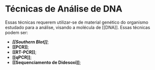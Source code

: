 # Técnicas de Análise de DNA
Essas técnicas requerem utilizar-se de material genético do organismo estudado para a análise, visando a molécula de [[DNA]]. Essas técnicas podem ser:
- ***[[Southern Blot]]***;
- **[[PCR]]**;
- **[[RT-PCR]]**;
- **[[qPCR]]**;
- **[[Sequenciamento de Didesoxi]]**;